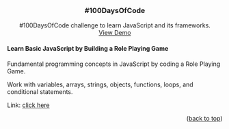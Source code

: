 <!-- Simple back to top -->
<a name="readme-top"></a>

<br />
<div align="center">
  <h3 align="center">#100DaysOfCode</h3>
  <p align="center">
    #100DaysOfCode challenge to learn JavaScript and its frameworks.
    <br />
    <a href="#">View Demo</a>
  </p>
</div>



#### Learn Basic JavaScript by Building a Role Playing Game

Fundamental programming concepts in JavaScript by coding a Role Playing Game. 

Work with variables, arrays, strings, objects, functions, loops, and conditional statements.


Link: <a href="https://www.freecodecamp.org/learn/javascript-algorithms-and-data-structures-v8/">click here</a>

<p align="right">(<a href="#readme-top">back to top</a>)</p>
